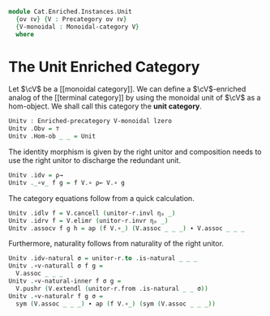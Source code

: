 <!--
```agda
open import Cat.Monoidal.Base
open import Cat.Prelude

open import Cat.Enriched.Base

import Cat.Reasoning
```
-->

```agda
module Cat.Enriched.Instances.Unit
  {ov ℓv} {V : Precategory ov ℓv}
  {V-monoidal : Monoidal-category V}
  where
```

<!--
```agda
private
  module V = Cat.Reasoning V
open Enriched-precategory
open Monoidal-category V-monoidal
open _=>_
```
-->

# The Unit Enriched Category

Let $\cV$ be a [[monoidal category]]. We can define a $\cV$-enriched
analog of the [[terminal category]] by using the monoidal unit of $\cV$
as a hom-object. We shall call this category the **unit category**.

```agda
Unitv : Enriched-precategory V-monoidal lzero
Unitv .Obv = ⊤
Unitv .Hom-ob _ _ = Unit
```

The identity morphism is given by the right unitor and composition
needs to use the right unitor to discharge the redundant unit.

```agda
Unitv .idv = ρ→
Unitv ._∘v_ f g = f V.∘ ρ← V.∘ g
```

The category equations follow from a quick calculation.

```agda
Unitv .idlv f = V.cancell (unitor-r.invl ηₚ _)
Unitv .idrv f = V.elimr (unitor-r.invr ηₚ _)
Unitv .assocv f g h = ap (f V.∘_) (V.assoc _ _ _) ∙ V.assoc _ _ _
```

Furthermore, naturality follows from naturality of the right unitor.

```agda
Unitv .idv-natural σ = unitor-r.to .is-natural _ _ _
Unitv .∘v-naturall σ f g =
  V.assoc _ _ _
Unitv .∘v-natural-inner f σ g =
  V.pushr (V.extendl (unitor-r.from .is-natural _ _ σ))
Unitv .∘v-naturalr f g σ =
  sym (V.assoc _ _ _) ∙ ap (f V.∘_) (sym (V.assoc _ _ _))
```

